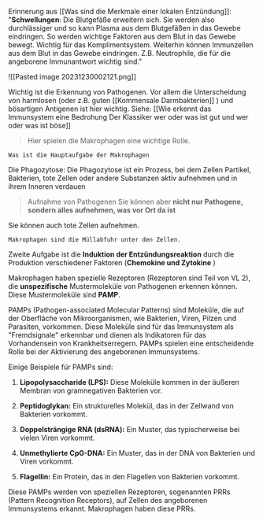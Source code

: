 
Erinnerung aus [[Was sind die Merkmale einer lokalen Entzündung]]:
"**Schwellungen**: Die Blutgefäße erweitern sich. Sie werden also durchlässiger und so kann Plasma aus dem Blutgefäßen in das Gewebe eindringen. So werden wichtige Faktoren aus dem Blut in das Gewebe bewegt. Wichtig für das Komplimentsystem. Weiterhin können Immunzellen aus dem Blut in das Gewebe eindringen. Z.B. Neutrophile, die für die angeborene Immunantwort wichtig sind."

![[Pasted image 20231230002121.png]]

Wichtig ist die Erkennung von Pathogenen. Vor allem die Unterscheidung von harmlosen (oder z.B. guten [[Kommensale Darmbakterien]] ) und bösartigen Antigenen ist hier wichtig.
Siehe: [[Wie erkennt das Immunsystem eine Bedrohung Der Klassiker wer oder was ist gut und wer oder was ist böse]] 
> Hier spielen die Makrophagen eine wichtige Rolle.

	Was ist die Hauptaufgabe der Makrophagen

Die Phagozytose: Die Phagozytose ist ein Prozess, bei dem Zellen Partikel, Bakterien, tote Zellen oder andere Substanzen aktiv aufnehmen und in ihrem Inneren verdauen
> Aufnahme von Pathogenen
> Sie können aber **nicht nur Pathogene, sondern alles aufnehmen, was vor Ort da ist**

Sie können auch tote Zellen aufnehmen.

	Makrophagen sind die Müllabfuhr unter den Zellen.

Zweite Aufgabe ist die **Induktion der Entzündungsreaktion** durch die Produktion verschiedener Faktoren (**Chemokine und Zytokine** )

Makrophagen haben spezielle Rezeptoren (Rezeptoren sind Teil von VL 2), die **unspezifische** Mustermoleküle von Pathogenen erkennen können.
Diese Mustermoleküle sind **PAMP**.

PAMPs (Pathogen-associated Molecular Patterns) sind Moleküle, die auf der Oberfläche von Mikroorganismen, wie Bakterien, Viren, Pilzen und Parasiten, vorkommen. Diese Moleküle sind für das Immunsystem als "Fremdsignale" erkennbar und dienen als Indikatoren für das Vorhandensein von Krankheitserregern. PAMPs spielen eine entscheidende Rolle bei der Aktivierung des angeborenen Immunsystems.

Einige Beispiele für PAMPs sind:

1. **Lipopolysaccharide (LPS):** Diese Moleküle kommen in der äußeren Membran von gramnegativen Bakterien vor.
    
2. **Peptidoglykan:** Ein strukturelles Molekül, das in der Zellwand von Bakterien vorkommt.
    
3. **Doppelsträngige RNA (dsRNA):** Ein Muster, das typischerweise bei vielen Viren vorkommt.
    
4. **Unmethylierte CpG-DNA:** Ein Muster, das in der DNA von Bakterien und Viren vorkommt.
    
5. **Flagellin:** Ein Protein, das in den Flagellen von Bakterien vorkommt.

Diese PAMPs werden von speziellen Rezeptoren, sogenannten PRRs (Pattern Recognition Receptors), auf Zellen des angeborenen Immunsystems erkannt. Makrophagen haben diese PRRs.